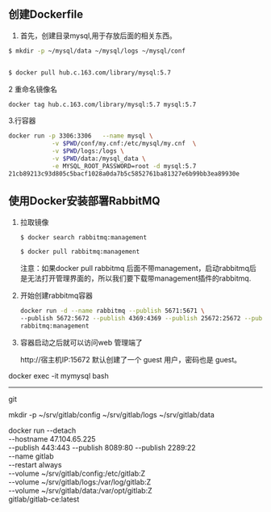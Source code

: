 
## 创建Dockerfile

1. 首先，创建目录mysql,用于存放后面的相关东西。
~~~bash
$ mkdir -p ~/mysql/data ~/mysql/logs ~/mysql/conf


$ docker pull hub.c.163.com/library/mysql:5.7
~~~
2 重命名镜像名
~~~bash
docker tag hub.c.163.com/library/mysql:5.7 mysql:5.7
~~~
3.行容器
~~~bash
docker run -p 3306:3306   --name mysql \
            -v $PWD/conf/my.cnf:/etc/mysql/my.cnf  \
            -v $PWD/logs:/logs \
            -v $PWD/data:/mysql_data \
            -e MYSQL_ROOT_PASSWORD=root -d mysql:5.7
21cb89213c93d805c5bacf1028a0da7b5c5852761ba81327e6b99bb3ea89930e
~~~



## 使用Docker安装部署RabbitMQ

1. 拉取镜像
    ~~~bash
    $ docker search rabbitmq:management

    $ docker pull rabbitmq:management
    ~~~
    注意：如果docker pull rabbitmq 后面不带management，启动rabbitmq后是无法打开管理界面的，所以我们要下载带management插件的rabbitmq.
    
2. 开始创建rabbitmq容器
    ~~~bash
    docker run -d --name rabbitmq --publish 5671:5671 \ 
    --publish 5672:5672 --publish 4369:4369 --publish 25672:25672 --publish 15671:15671 --publish 15672:15672 \
    rabbitmq:management
    ~~~
3. 容器启动之后就可以访问web 管理端了

    http://宿主机IP:15672  默认创建了一个 guest 用户，密码也是 guest。
    

docker exec -it mymysql bash



---

git

mkdir -p ~/srv/gitlab/config ~/srv/gitlab/logs ~/srv/gitlab/data

docker run --detach \
    --hostname 47.104.65.225 \
    --publish 443:443 --publish 8089:80 --publish 2289:22 \
    --name gitlab \
    --restart always \
    --volume ~/srv/gitlab/config:/etc/gitlab:Z \
    --volume ~/srv/gitlab/logs:/var/log/gitlab:Z \
    --volume ~/srv/gitlab/data:/var/opt/gitlab:Z \
    gitlab/gitlab-ce:latest